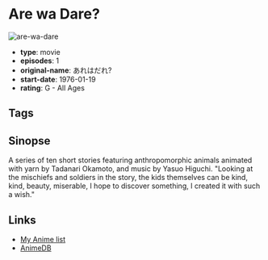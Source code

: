 # Are wa Dare?

![are-wa-dare](https://cdn.myanimelist.net/images/anime/9/71578.jpg)

-   **type**: movie
-   **episodes**: 1
-   **original-name**: あれはだれ?
-   **start-date**: 1976-01-19
-   **rating**: G - All Ages

## Tags

## Sinopse

A series of ten short stories featuring anthropomorphic animals animated with yarn by Tadanari Okamoto, and music by Yasuo Higuchi. "Looking at the mischiefs and soldiers in the story, the kids themselves can be kind, kind, beauty, miserable, I hope to discover something, I created it with such a wish."

## Links

-   [My Anime list](https://myanimelist.net/anime/29791/Are_wa_Dare)
-   [AnimeDB](http://anidb.info/perl-bin/animedb.pl?show=anime&aid=11303)
